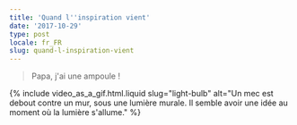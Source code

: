 ```yaml
---
title: 'Quand l''inspiration vient'
date: '2017-10-29'
type: post
locale: fr_FR
slug: quand-l-inspiration-vient
---
```


> Papa, j'ai une ampoule !

{% include video_as_a_gif.html.liquid
slug="light-bulb"
alt="Un mec est debout contre un mur, sous une lumière murale. Il semble avoir une idée au moment où la lumière s'allume."
%}
